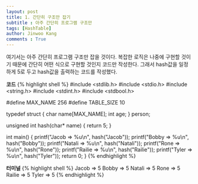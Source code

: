 ```yaml
---
layout: post
title: 1. 간단히 구조만 잡기
subtitle : 아주 간단히 프로그램 구조만
tags: [HashTable]
author: Jinwoo Kang
comments : True
---
```


여기서는 아주 간단히 프로그램 구조만 잡을 것이다. 복잡한 로직은 나중에 구현할 것이기 때문에 간단히 어떤 식으로 구현할 것인지 코드만 작성한다. 그래서 hash값을 일정하게 5로 두고 hash값을 출력하는 코드를 작성했다.

**코드**
{% highlight shell %}
#include <stdlib.h>
#include <stdio.h>
#include <string.h>
#include <stdint.h>
#include <stdbool.h>

#define MAX_NAME 256
#define TABLE_SIZE 10

typedef struct {
    char name[MAX_NAME];
    int age;
} person;

unsigned int hash(char* name) {
    return 5;
}

int main() {
    printf("Jacob => %u\n", hash("Jacob"));
    printf("Bobby => %u\n", hash("Bobby"));
    printf("Natali => %u\n", hash("Natali"));
    printf("Rone => %u\n", hash("Rone"));
    printf("Railie => %u\n", hash("Railie"));
    printf("Tyler => %u\n", hash("Tyler"));
    return 0;
}
{% endhighlight %}


**터미널**
{% highlight shell %}
Jacob => 5
Bobby => 5
Natali => 5
Rone => 5
Railie => 5
Tyler => 5
{% endhighlight %}